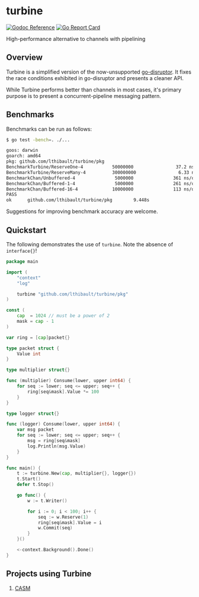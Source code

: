 # turbine

[![Godoc Reference](https://img.shields.io/badge/godoc-reference-blue.svg?style=flat-square)](https://godoc.org/github.com/lthibault/turbine/pkg) [![Go Report Card](https://goreportcard.com/badge/github.com/lthibault/turbine?style=flat-square)](https://goreportcard.com/report/github.com/lthibault/turbine)

High-performance alternative to channels with pipelining

## Overview

Turbine is a simplified version of the now-unsupported [go-disruptor](https://github.com/smartystreets/go-disruptor).  It fixes the race conditions exhibited in go-disruptor and presents a cleaner API.

While Turbine performs better than channels in most cases, it's primary purpose is to present
a concurrent-pipeline messaging pattern.

## Benchmarks

Benchmarks can be run as follows:

```bash
$ go test -bench=. ./...

goos: darwin
goarch: amd64
pkg: github.com/lthibault/turbine/pkg
BenchmarkTurbine/ReserveOne-4           50000000                37.2 ns/op             0 B/op          0 allocs/op
BenchmarkTurbine/ReserveMany-4          300000000                6.33 ns/op            0 B/op          0 allocs/op
BenchmarkChan/Unbuffered-4               5000000               361 ns/op               0 B/op          0 allocs/op
BenchmarkChan/Buffered-1-4               5000000               261 ns/op               0 B/op          0 allocs/op
BenchmarkChan/Buffered-16-4             10000000               113 ns/op               0 B/op          0 allocs/op
PASS
ok      github.com/lthibault/turbine/pkg        9.448s
```

Suggestions for improving benchmark accuracy are welcome.

## Quickstart

The following demonstrates the use of `turbine`.  Note the absence of `interface{}`!

```go
package main

import (
    "context"
    "log"

    turbine "github.com/lthibault/turbine/pkg"
)

const (
    cap  = 1024 // must be a power of 2
    mask = cap - 1
)

var ring = [cap]packet{}

type packet struct {
    Value int
}

type multiplier struct{}

func (multiplier) Consume(lower, upper int64) {
    for seq := lower; seq <= upper; seq++ {
        ring[seq&mask].Value *= 100
    }
}

type logger struct{}

func (logger) Consume(lower, upper int64) {
    var msg packet
    for seq := lower; seq <= upper; seq++ {
        msg = ring[seq&mask]
        log.Println(msg.Value)
    }
}

func main() {
    t := turbine.New(cap, multiplier{}, logger{})
    t.Start()
    defer t.Stop()

    go func() {
        w := t.Writer()

        for i := 0; i < 100; i++ {
            seq := w.Reserve(1)
            ring[seq&mask].Value = i
            w.Commit(seq)
        }
    }()

    <-context.Background().Done()
}

```

## Projects using Turbine

1. [CASM](https://github.com/lthibault/casm)
